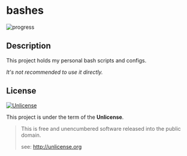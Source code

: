 # bashes

![progress](http://progressed.io/bar/50?title=developing)

## Description

This project holds my personal bash scripts and configs.

*It's not recommended to use it directly.*

## License

[![Unlicense](https://upload.wikimedia.org/wikipedia/commons/thumb/6/62/PD-icon.svg/120px-PD-icon.svg.png)](https://commons.wikimedia.org/wiki/File:PD-icon.svg)

This project is under the term of the **Unlicense**.

> This is free and unencumbered software released into the public domain.
>
> see: <http://unlicense.org>
